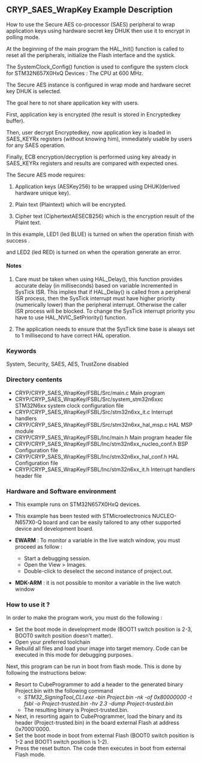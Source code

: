 ## <b>CRYP_SAES_WrapKey Example Description</b>
  
How to use the Secure AES co-processor (SAES) peripheral to wrap application keys
using hardware secret key DHUK then use it to encrypt in polling mode.

At the beginning of the main program the HAL_Init() function is called to reset
all the peripherals, initialize the Flash interface and the systick.

The SystemClock_Config() function is used to configure the system clock for STM32N657X0HxQ Devices :
The CPU at 600 MHz.

The Secure AES instance is configured in wrap mode and hardware secret key DHUK is selected.

The goal here to not share application key with users.

First, application key is encrypted (the result is stored in Encryptedkey buffer).

Then, user decrypt Encryptedkey, now application key is loaded in SAES_KEYRx registers
(without knowing him), immediately usable by users for any SAES operation.

Finally, ECB encryption/decryption is performed using key already in SAES_KEYRx registers
and results are compared with expected ones.

The Secure AES mode requires:

1. Application keys (AESKey256) to be wrapped using DHUK(derived hardware unique key).

2. Plain text (Plaintext) which will be encrypted.

3. Cipher text (CiphertextAESECB256)  which is the encryption result of the Plaint text.

In this example, LED1 (led BLUE) is turned on when the operation finish with success .

and LED2 (led RED) is turned on when the operation generate an error.

#### <b>Notes</b>
1. Care must be taken when using HAL_Delay(), this function provides accurate delay (in milliseconds)
      based on variable incremented in SysTick ISR. This implies that if HAL_Delay() is called from
      a peripheral ISR process, then the SysTick interrupt must have higher priority (numerically lower)
      than the peripheral interrupt. Otherwise the caller ISR process will be blocked.
      To change the SysTick interrupt priority you have to use HAL_NVIC_SetPriority() function.

2. The application needs to ensure that the SysTick time base is always set to 1 millisecond
      to have correct HAL operation.

### <b>Keywords</b>

System, Security, SAES, AES,  TrustZone disabled

### <b>Directory contents</b>

  - CRYP/CRYP_SAES_WrapKey/FSBL/Src/main.c                         Main program
  - CRYP/CRYP_SAES_WrapKey/FSBL/Src/system_stm32n6xxc              STM32N6xx system clock configuration file
  - CRYP/CRYP_SAES_WrapKey/FSBL/Src/stm32n6xx_it.c                 Interrupt handlers
  - CRYP/CRYP_SAES_WrapKey/FSBL/Src/stm32n6xx_hal_msp.c            HAL MSP module
  - CRYP/CRYP_SAES_WrapKey/FSBL/Inc/main.h                         Main program header file
  - CRYP/CRYP_SAES_WrapKey/FSBL/Inc/stm32n6xx_nucleo_conf.h        BSP Configuration file
  - CRYP/CRYP_SAES_WrapKey/FSBL/Inc/stm32n6xx_hal_conf.h           HAL Configuration file
  - CRYP/CRYP_SAES_WrapKey/FSBL/Inc/stm32n6xx_it.h                 Interrupt handlers header file

### <b>Hardware and Software environment</b>

  - This example runs on STM32N657X0HxQ devices.

  - This example has been tested with STMicroelectronics NUCLEO-N657X0-Q
    board and can be easily tailored to any other supported device
    and development board.

  - **EWARM** : To monitor a variable in the live watch window, you must proceed as follow :
    - Start a debugging session.
    - Open the View > Images.
    - Double-click to deselect the second instance of project.out. 

  - **MDK-ARM** : it is not possible to monitor a variable in the live watch window    

### <b>How to use it ?</b> 

In order to make the program work, you must do the following :

 - Set the boot mode in development mode (BOOT1 switch position is 2-3, BOOT0 switch position doesn't matter).
 - Open your preferred toolchain
 - Rebuild all files and load your image into target memory. Code can be executed in this mode for debugging purposes.

 Next, this program can be run in boot from flash mode. This is done by following the instructions below:

 - Resort to CubeProgrammer to add a header to the generated binary Project.bin with the following command
   - *STM32_SigningTool_CLI.exe -bin Project.bin -nk -of 0x80000000 -t fsbl -o Project-trusted.bin -hv 2.3 -dump Project-trusted.bin*
   - The resulting binary is Project-trusted.bin.
 - Next, in resorting again to CubeProgrammer, load the binary and its header (Project-trusted.bin) in the board external Flash at address 0x7000'0000.
 - Set the boot mode in boot from external Flash (BOOT0 switch position is 1-2 and BOOT1 switch position is 1-2).
 - Press the reset button. The code then executes in boot from external Flash mode.
